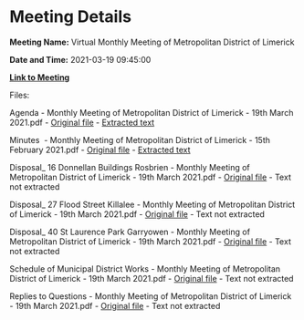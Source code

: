 # Meeting Details

**Meeting Name:** Virtual Monthly Meeting of Metropolitan District of Limerick

**Date and Time:** 2021-03-19 09:45:00

**[Link to Meeting](https://www.limerick.ie/council/whats-on/monthly-meeting-metropolitan-district-limerick-80)**

Files: 

Agenda - Monthly Meeting of Metropolitan District of Limerick - 19th March 2021.pdf - [Original file](https://www.limerick.ie/sites/default/files/media/documents/2021-03/draft-agenda-monthly-meeting-19th-march-2021.pdf) - [Extracted text](./Agenda%20-%C2%A0Monthly%20Meeting%20of%20Metropolitan%20District%20of%20Limerick%20-%2019th%20March%202021.md)

Minutes  - Monthly Meeting of Metropolitan District of Limerick - 15th February 2021.pdf - [Original file](https://www.limerick.ie/sites/default/files/media/documents/2021-03/01a-draft-minutes-monthly-online-meeting-15th-february-2021.pdf) - [Extracted text](./Minutes%C2%A0%20-%20Monthly%20Meeting%20of%20Metropolitan%20District%20of%20Limerick%20-%2015th%20February%202021.md)

Disposal_ 16 Donnellan Buildings Rosbrien - Monthly Meeting of Metropolitan District of Limerick - 19th March 2021.pdf - [Original file](https://www.limerick.ie/sites/default/files/media/documents/2021-03/02a-disposal-16-donnellan-buildings-rosbrien.pdf) - Text not extracted

Disposal_ 27 Flood Street Killalee - Monthly Meeting of Metropolitan District of Limerick - 19th March 2021.pdf - [Original file](https://www.limerick.ie/sites/default/files/media/documents/2021-03/02b-disposal-27-flood-street-killalee.pdf) - Text not extracted

Disposal_ 40 St Laurence Park Garryowen - Monthly Meeting of Metropolitan District of Limerick - 19th March 2021.pdf - [Original file](https://www.limerick.ie/sites/default/files/media/documents/2021-03/02c-disposal-40-st-laurence-park-garryowen.pdf) - Text not extracted

Schedule of Municipal District Works - Monthly Meeting of Metropolitan District of Limerick - 19th March 2021.pdf - [Original file](https://www.limerick.ie/sites/default/files/media/documents/2021-03/03-schedule-of-municipal-district-works-metropolitan-district-of-limerick-2021.pdf) - Text not extracted

Replies to Questions - Monthly Meeting of Metropolitan District of Limerick - 19th March 2021.pdf - [Original file](https://www.limerick.ie/sites/default/files/media/documents/2021-03/replies-to-questions-meeting-of-metropolitan-district-of-limerick-19th-march-2021.pdf) - Text not extracted

